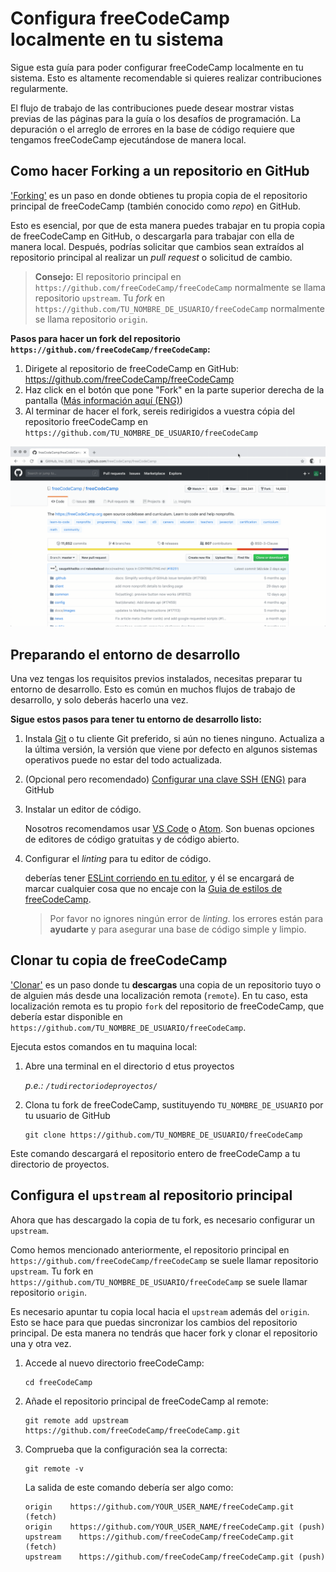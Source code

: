 # Configura freeCodeCamp localmente en tu sistema

Sigue esta guía para poder configurar freeCodeCamp localmente en tu sistema. Esto es altamente recomendable si quieres realizar contribuciones regularmente.

El flujo de trabajo de las contribuciones puede desear mostrar vistas previas de las páginas para la guía o los desafíos de programación. La depuración o el arreglo de errores en la base de código requiere que tengamos freeCodeCamp ejecutándose de manera local. 

## Como hacer Forking a un repositorio en GitHub

['Forking'](https://help.github.com/articles/about-forks/) es un paso en donde obtienes tu propia copia de el repositorio principal de freeCodeCamp (también conocido como _repo_) en GitHub.

Esto es esencial, por que de esta manera puedes trabajar en tu propia copia de freeCodeCamp en GitHub, o descargarla para trabajar con ella de manera local. Después, podrías solicitar que cambios sean extraídos al repositorio principal al realizar un _pull request_ o solicitud de cambio.

> **Consejo:**
> El repositorio principal en `https://github.com/freeCodeCamp/freeCodeCamp` normalmente se llama repositorio `upstream`.
> Tu _fork_ en `https://github.com/TU_NOMBRE_DE_USUARIO/freeCodeCamp` normalmente se llama repositorio `origin`.

**Pasos para hacer un fork del repositorio `https://github.com/freeCodeCamp/freeCodeCamp`:**

1. Dirigete al repositorio de freeCodeCamp en GitHub: <https://github.com/freeCodeCamp/freeCodeCamp>
2. Haz click en el botón que pone "Fork" en la parte superior derecha de la pantalla ([Más información aquí (ENG)](https://help.github.com/articles/fork-a-repo/))
3. Al terminar de hacer el fork, sereis redirigidos a vuestra cópia del repositorio freeCodeCamp en `https://github.com/TU_NOMBRE_DE_USUARIO/freeCodeCamp`

![GIF - How to fork freeCodeCamp on Github](/docs/images/github/how-to-fork-freeCodeCamp.gif)

## Preparando el entorno de desarrollo

Una vez tengas los requisitos previos instalados, necesitas preparar tu entorno de desarrollo. Esto es común en muchos flujos de trabajo de desarrollo, y solo deberás hacerlo una vez.

**Sigue estos pasos para tener tu entorno de desarrollo listo:**

1. Instala [Git](https://git-scm.com/) o tu cliente Git preferido, si aún no tienes ninguno. Actualiza a la última versión, la versión que viene por defecto en algunos sistemas operativos puede no estar del todo actualizada.

2. (Opcional pero recomendado) [Configurar una clave SSH (ENG)](https://help.github.com/articles/generating-an-ssh-key/) para GitHub

3. Instalar un editor de código.

    Nosotros recomendamos usar [VS Code](https://code.visualstudio.com/) o [Atom](https://atom.io/). Son buenas opciones de editores de código gratuitas y de código abierto.

4. Configurar el _linting_ para tu editor de código.

    deberías tener [ESLint corriendo en tu editor](http://eslint.org/docs/user-guide/integrations.html), y él se encargará de marcar cualquier cosa que no encaje con la [Guia de estilos de freeCodeCamp](http://forum.freecodecamp.org/t/free-code-camp-javascript-style-guide/19121).

    > Por favor no ignores ningún error de _linting_. los errores están para **ayudarte** y para asegurar una base de código simple y limpio.

## Clonar tu copia de freeCodeCamp

['Clonar'](https://help.github.com/articles/cloning-a-repository/) es un paso donde tu **descargas** una copia de un repositorio tuyo o de alguien más desde una localización remota (`remote`). En tu caso, esta localización remota es tu propio `fork` del repositorio de freeCodeCamp, que debería estar disponible en `https://github.com/TU_NOMBRE_DE_USUARIO/freeCodeCamp`.

Ejecuta estos comandos en tu maquina local:

1. Abre una terminal en el directorio d etus proyectos

    _p.e.: `/tudirectoriodeproyectos/`_

2. Clona tu fork de freeCodeCamp, sustituyendo `TU_NOMBRE_DE_USUARIO` por tu usuario de GitHub

    ```shell
    git clone https://github.com/TU_NOMBRE_DE_USUARIO/freeCodeCamp
    ```

Este comando descargará el repositorio entero de freeCodeCamp a tu directorio de proyectos.

## Configura el `upstream` al repositorio principal

Ahora que has descargado la copia de tu fork, es necesario configurar un `upstream`.

Como hemos mencionado anteriormente, el repositorio principal en `https://github.com/freeCodeCamp/freeCodeCamp` se suele llamar repositorio `upstream`. Tu fork en `https://github.com/TU_NOMBRE_DE_USUARIO/freeCodeCamp` se suele llamar repositorio `origin`.

Es necesario apuntar tu copia local hacia el `upstream` además del `origin`. Esto se hace para que puedas sincronizar los cambios del repositorio principal. De esta manera no tendrás que hacer fork y clonar el repositorio una y otra vez.

1. Accede al nuevo directorio freeCodeCamp:

    ```shell
    cd freeCodeCamp
    ```

2. Añade el repositorio principal de freeCodeCamp al remote:

    ```shell
    git remote add upstream https://github.com/freeCodeCamp/freeCodeCamp.git
    ```

3. Comprueba que la configuración sea la correcta:

    ```shell
    git remote -v
    ```

    La salida de este comando debería ser algo como:

    ```shell
    origin    https://github.com/YOUR_USER_NAME/freeCodeCamp.git (fetch)
    origin    https://github.com/YOUR_USER_NAME/freeCodeCamp.git (push)
    upstream    https://github.com/freeCodeCamp/freeCodeCamp.git (fetch)
    upstream    https://github.com/freeCodeCamp/freeCodeCamp.git (push)
    ```